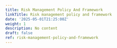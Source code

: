 ```yaml
---
title: Risk Management Policy And Framework
linkTitle: Risk management policy and framework
date: '2025-05-01T21:25:00Z'
weight: 1
description: No content
draft: false
ref: risk-management-policy-and-framework
---
```


